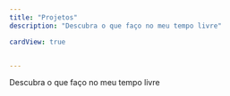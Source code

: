 ```yaml
---
title: "Projetos"
description: "Descubra o que faço no meu tempo livre"

cardView: true


---
```



Descubra o que faço no meu tempo livre

